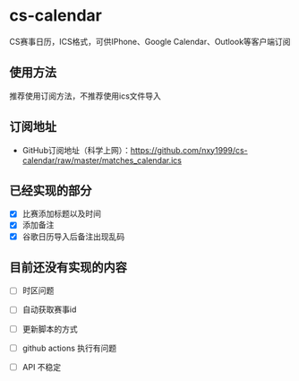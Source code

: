 # cs-calendar
CS赛事日历，ICS格式，可供IPhone、Google Calendar、Outlook等客户端订阅

## 使用方法
推荐使用订阅方法，不推荐使用ics文件导入

## 订阅地址
- GitHub订阅地址（科学上网）：https://github.com/nxy1999/cs-calendar/raw/master/matches_calendar.ics

## 已经实现的部分
- [x] 比赛添加标题以及时间
- [x] 添加备注
- [x] 谷歌日历导入后备注出现乱码

## 目前还没有实现的内容
- [ ] 时区问题
- [ ] 自动获取赛事id
- [ ] 更新脚本的方式
- [ ] github actions 执行有问题
- [ ] API 不稳定

